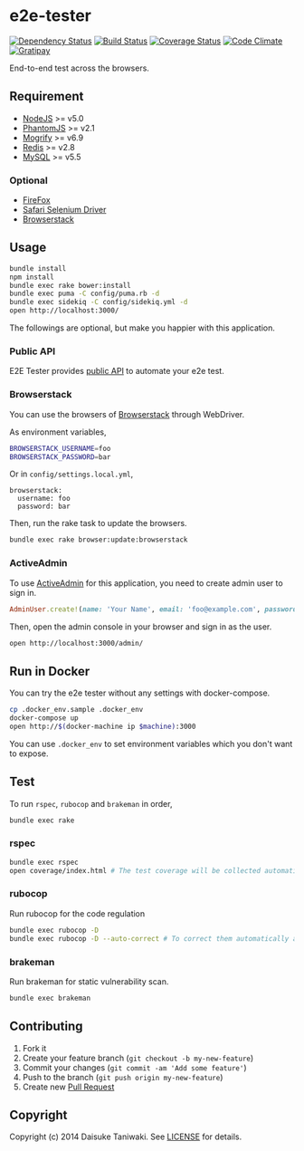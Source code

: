 # e2e-tester

[![Dependency Status][deps-image]][deps-link]
[![Build Status][build-image]][build-link]
[![Coverage Status][cov-image]][cov-link]
[![Code Climate][gpa-image]][gpa-link]
[![Gratipay][gratipay-image]][gratipay-link]

End-to-end test across the browsers.

## Requirement

- [NodeJS](https://nodejs.org/en/) >= v5.0
- [PhantomJS](http://phantomjs.org/) >= v2.1
- [Mogrify](http://www.imagemagick.org/script/mogrify.php) >= v6.9
- [Redis](http://redis.io/) >= v2.8
- [MySQL](https://www.mysql.com/) >= v5.5

### Optional

- [FireFox](https://www.mozilla.org/)
- [Safari Selenium Driver](https://github.com/SeleniumHQ/selenium/wiki/SafariDriver)
- [Browserstack](https://www.browserstack.com)

## Usage

```bash
bundle install
npm install
bundle exec rake bower:install
bundle exec puma -C config/puma.rb -d
bundle exec sidekiq -C config/sidekiq.yml -d
open http://localhost:3000/
```

The followings are optional, but make you happier with this application.

### Public API

E2E Tester provides [public API](http://localhost:3000/docs/api) to automate your e2e test.

### Browserstack

You can use the browsers of [Browserstack](https://www.browserstack.com/) through WebDriver.

As environment variables,

```bash
BROWSERSTACK_USERNAME=foo
BROWSERSTACK_PASSWORD=bar
```

Or in `config/settings.local.yml`,

```
browserstack:
  username: foo
  password: bar
```

Then, run the rake task to update the browsers.

```bash
bundle exec rake browser:update:browserstack
```

### ActiveAdmin

To use [ActiveAdmin](https://github.com/activeadmin/activeadmin) for this application, you need to create admin user to sign in.

```rb
AdminUser.create!(name: 'Your Name', email: 'foo@example.com', password: 'password', password_confirmation: 'password')
```

Then, open the admin console in your browser and sign in as the user.

```bash
open http://localhost:3000/admin/
```

## Run in Docker

You can try the e2e tester without any settings with docker-compose.

```bash
cp .docker_env.sample .docker_env
docker-compose up
open http://$(docker-machine ip $machine):3000
```

You can use `.docker_env` to set environment variables which you don't want to expose.

## Test

To run `rspec`, `rubocop` and `brakeman` in order,

```bash
bundle exec rake
```

### rspec

```bash
bundle exec rspec
open coverage/index.html # The test coverage will be collected automatically.
```

### rubocop

Run rubocop for the code regulation

```bash
bundle exec rubocop -D
bundle exec rubocop -D --auto-correct # To correct them automatically as much as possible
```

### brakeman

Run brakeman for static vulnerability scan.

```bash
bundle exec brakeman
```

## Contributing

1. Fork it
2. Create your feature branch (`git checkout -b my-new-feature`)
3. Commit your changes (`git commit -am 'Add some feature'`)
4. Push to the branch (`git push origin my-new-feature`)
5. Create new [Pull Request](../../pull/new/master)

## Copyright

Copyright (c) 2014 Daisuke Taniwaki. See [LICENSE](LICENSE) for details.


[build-image]: https://secure.travis-ci.org/dtaniwaki/e2e-tester.png
[build-link]:  http://travis-ci.org/dtaniwaki/e2e-tester
[deps-image]:  https://gemnasium.com/dtaniwaki/e2e-tester.svg
[deps-link]:   https://gemnasium.com/dtaniwaki/e2e-tester
[cov-image]:   https://coveralls.io/repos/dtaniwaki/e2e-tester/badge.png
[cov-link]:    https://coveralls.io/r/dtaniwaki/e2e-tester
[gpa-image]:   https://codeclimate.com/github/dtaniwaki/e2e-tester.png
[gpa-link]:    https://codeclimate.com/github/dtaniwaki/e2e-tester
[gratipay-image]: https://img.shields.io/badge/support%20via-gratipay-green.svg
[gratipay-link]: https://gratipay.com/~dtaniwaki/


